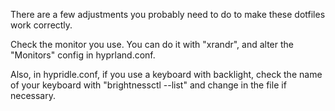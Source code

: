 There are a few adjustments you probably need to do to make these dotfiles work correctly.

Check the monitor you use. You can do it with "xrandr", and alter the "Monitors" config in hyprland.conf.

Also, in hypridle.conf, if you use a keyboard with backlight, check the name of your keyboard with "brightnessctl --list" and change in the file if necessary.
